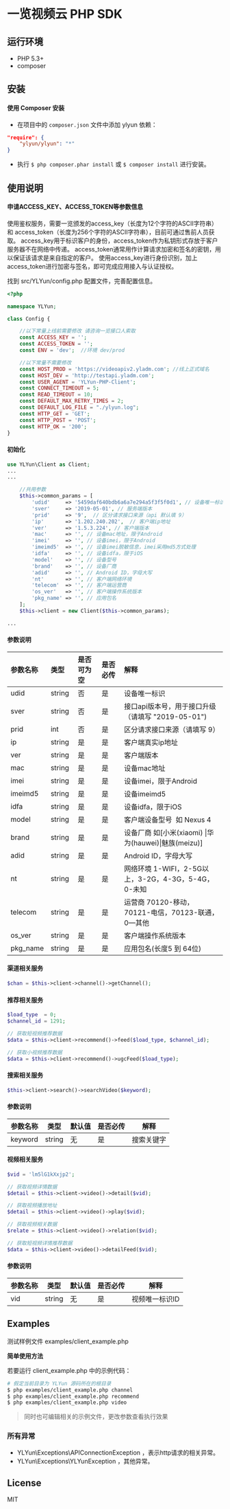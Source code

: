 # 一览视频云 PHP SDK

## 运行环境
- PHP 5.3+
- composer


## 安装

#### 使用 Composer 安装

- 在项目中的 `composer.json` 文件中添加 ylyun 依赖：

```json
"require": {
    "ylyun/ylyun": "*"
}
```

- 执行 `$ php composer.phar install` 或 `$ composer install` 进行安装。


## 使用说明

#### 申请ACCESS_KEY、ACCESS_TOKEN等参数信息
使用鉴权服务，需要一览颁发的access_key（长度为12个字符的ASCII字符串）和 access_token（长度为256个字符的ASCII字符串），目前可通过售前人员获取。
access_key用于标识客户的身份，access_token作为私钥形式存放于客户服务器不在网络中传递。
access_token通常用作计算请求加密和签名的密钥，用以保证该请求是来自指定的客户。
使用access_key进行身份识别，加上access_token进行加密与签名，即可完成应用接入与认证授权。

找到 src/YLYun/config.php 配置文件，完善配置信息。
```php
<?php

namespace YLYun;

class Config {

    //以下常量上线前需要修改 请咨询一览接口人索取
    const ACCESS_KEY = '';
    const ACCESS_TOKEN = '';
    const ENV = 'dev';  //环境 dev/prod

    //以下常量不需要修改
    const HOST_PROD = 'https://videoapiv2.yladm.com'; //线上正式域名
    const HOST_DEV = 'http://testapi.yladm.com';
    const USER_AGENT = 'YLYun-PHP-Client';
    const CONNECT_TIMEOUT = 5;
    const READ_TIMEOUT = 10;
    const DEFAULT_MAX_RETRY_TIMES = 2;
    const DEFAULT_LOG_FILE = "./ylyun.log";
    const HTTP_GET = 'GET';
    const HTTP_POST = 'POST';
    const HTTP_OK = '200';
}
```


#### 初始化

```php
use YLYun\Client as Client;
...
...

    //共用参数
    $this->common_params = [
        'udid'     => '5459daf640bdb6a6a7e294a5f3f5f0d1', // 设备唯一标识，客户端生成
        'sver'     => '2019-05-01', // 服务端版本
        'prid'     => '9',  // 区分请求接口来源（api 默认填 9）
        'ip'       => '1.202.240.202',  // 客户端ip地址
        'ver'      => '1.5.3.224', // 客户端版本
        'mac'      => '', // 设备mac地址，限于Android
        'imei'     => '', // 设备imei，限于Android
        'imeimd5'  => '', // 设备imei脱敏信息，imei采用md5方式处理
        'idfa'     => '', // 设备idfa，限于iOS
        'model'    => '', // 设备型号
        'brand'    => '', // 设备厂商
        'adid'     => '', // Android ID，字母大写
        'nt'       => '', // 客户端网络环境
        'telecom'  => '', // 客户端运营商
        'os_ver'   => '', // 客户端操作系统版本
        'pkg_name' => '', // 应用包名
    ];
    $this->client = new Client($this->common_params);

...
```
#### 参数说明

| 参数名称 | 类型 | 是否可为空 | 是否必传 | 解释 |
| :--- | :--- | :--- | :--- | :--- |
| udid | string | 否 | 是  | 设备唯一标识 |
| sver | string | 否 | 是 | 接口api版本号，用于接口升级 （请填写 "2019-05-01") |
| prid | int | 否 | 是 | 区分请求接口来源（请填写 9） |
| ip | string | 是 | 是 | 客户端真实ip地址 |
| ver | string | 是 | 是 | 客户端版本 |
| mac | string | 是 | 是 | 设备mac地址 |
| imei | string | 是 | 是 | 设备imei，限于Android |
| imeimd5 | string | 是 | 是 | 设备imeimd5  |
| idfa | string | 是 | 是 | 设备idfa，限于iOS |
| model | string | 是 | 是 | 客户端设备型号  如 Nexus 4 |
| brand | string | 是 | 是 | 设备厂商 如[小米(xiaomi) &#124;华为(hauwei)&#124;魅族(meizu)] |
| adid | string | 是 | 是 | Android ID，字母大写  |
| nt | string  | 是 | 是 | 网络环境 1-WIFI，2-5G以上，3-2G，4-3G，5-4G，0-未知 |
| telecom | string | 是 | 是 | 运营商 70120-移动，70121-电信，70123-联通，0—其他 |
| os_ver | string | 是 | 是 | 客户端操作系统版本 |
| pkg_name| string |是 | 是| 应用包名(长度5 到 64位) |

#### 渠道相关服务

```php
$chan = $this->client->channel()->getChannel();
```

#### 推荐相关服务

```php
$load_type  = 0;
$channel_id = 1291;

// 获取短视频推荐数据
$data = $this->client->recommend()->feed($load_type, $channel_id);

// 获取小视频推荐数据
$data = $this->client->recommend()->ugcFeed($load_type);

```

#### 搜索相关服务

```php
$this->client->search()->searchVideo($keyword);
```
#### 参数说明

| 参数名称 | 类型 | 默认值 | 是否必传 | 解释 |
| --- | --- | --- | --- | --- |
| keyword | string | 无 | 是 | 搜索关键字 |

#### 视频相关服务

```php
$vid = 'lm5lG1kXxjp2';

// 获取视频详情数据
$detail = $this->client->video()->detail($vid);

// 获取视频播放地址
$detail = $this->client->video()->play($vid);

// 获取视频相关数据
$relate = $this->client->video()->relation($vid);

// 获取短视频详情推荐数据
$data = $this->client->video()->detailFeed($vid);

```
#### 参数说明

| 参数名称 | 类型 | 默认值 | 是否必传 | 解释 |
| --- | --- | --- | --- | --- |
| vid | string | 无 | 是 | 视频唯一标识ID |


## Examples


测试样例文件 examples/client_example.php

**简单使用方法**

若要运行 client_example.php 中的示例代码：

``` bash
# 假定当前目录为 YLYun 源码所在的根目录
$ php examples/client_example.php channel
$ php examples/client_example.php recommend
$ php examples/client_example.php video
```
> 同时也可编辑相关的示例文件，更改参数查看执行效果



### 所有异常

* YLYun\Exceptions\APIConnectionException ，表示http请求的相关异常。
* YLYun\Exceptions\YLYunException ，其他异常。

## License

MIT